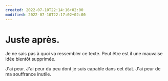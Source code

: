 ```yaml
---
created: 2022-07-10T22:14:16+02:00
modified: 2022-07-10T22:17:02+02:00
---
```


# Juste après.

Je ne sais pas à quoi va ressembler ce texte. Peut être est il une mauvaise idée bientôt supprimée. 

J'ai peur. J'ai peur du peu dont je suis capable dans cet état. J'ai peur de ma souffrance inutile.
